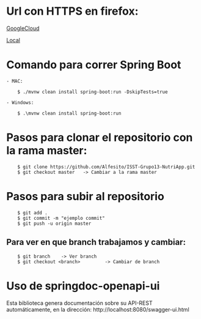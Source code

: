 # Url con HTTPS en firefox:
[GoogleCloud](https://146.148.71.70/)

[Local](https://localhost:443/)

# Comando para correr Spring Boot
    - MAC: 
        
        $ ./mvnw clean install spring-boot:run -DskipTests=true

    - Windows:
        
        $ .\mvnw clean install spring-boot:run

# Pasos para clonar el repositorio con la rama master:

        $ git clone https://github.com/Alfesito/ISST-Grupo13-NutriApp.git
        $ git checkout master   -> Cambiar a la rama master

# Pasos para subir al repositorio
    
        $ git add .
        $ git commit -m "ejemplo commit"
        $ git push -u origin master

## Para ver en que branch trabajamos y cambiar:

        $ git branch    -> Ver branch
        $ git checkout <branch>         -> Cambiar de branch

# Uso de springdoc-openapi-ui  

Esta biblioteca genera documentación sobre su API-REST automáticamente, en la dirección:
        http://localhost:8080/swagger-ui.html
